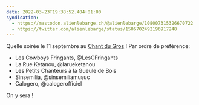 ```yaml
---
date: 2022-03-23T19:38:52.404+01:00
syndication:
  - https://mastodon.alienlebarge.ch/@alienlebarge/108007315326670722
  - https://twitter.com/alienlebarge/status/1506702492196917248
---
```


Quelle soirée le 11 septembre au [Chant du Gros](https://chantdugros.ch/) !
Par ordre de préférence:

- Les Cowboys Fringants, @LesCFringants‬
- La Rue Ketanou, @larueketanou
- Les Petits Chanteurs à la Gueule de Bois
- Sinsemilia, @sinsemiliamusuc
- Calogero, @calogerofficiel

On y sera !
